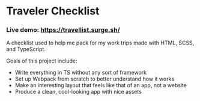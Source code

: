 # Traveler Checklist

### Live demo: https://travellist.surge.sh/

A checklist used to help me pack for my work trips made with HTML, SCSS, and TypeScript.

Goals of this project include:

- Write everything in TS without any sort of framework
- Set up Webpack from scratch to better understand how it works
- Make an interesting layout that feels like that of an app, not a website
- Produce a clean, cool-looking app with nice assets
